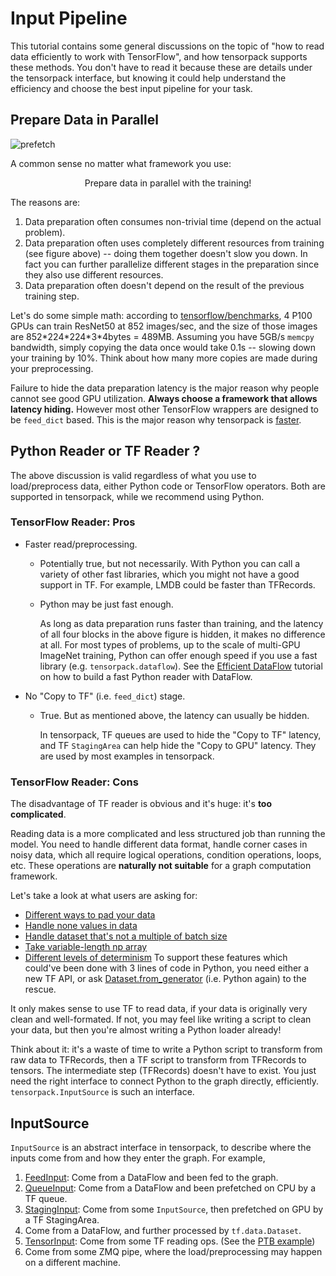 
# Input Pipeline

This tutorial contains some general discussions on the topic of
"how to read data efficiently to work with TensorFlow",
and how tensorpack supports these methods.
You don't have to read it because these are details under the tensorpack interface,
but knowing it could help understand the efficiency and choose the best input pipeline for your task.

## Prepare Data in Parallel

![prefetch](https://cloud.githubusercontent.com/assets/1381301/26525192/36e5de48-4304-11e7-88ab-3b790bd0e028.png)

A common sense no matter what framework you use:
<center>
Prepare data in parallel with the training!
</center>

The reasons are:
1. Data preparation often consumes non-trivial time (depend on the actual problem).
2. Data preparation often uses completely different resources from training (see figure above) --
	doing them together doesn't slow you down. In fact you can further parallelize different stages in
	the preparation since they also use different resources.
3. Data preparation often doesn't depend on the result of the previous training step.

Let's do some simple math: according to [tensorflow/benchmarks](https://www.tensorflow.org/performance/benchmarks),
4 P100 GPUs can train ResNet50 at 852 images/sec, and the size of those images are 852\*224\*224\*3\*4bytes = 489MB.
Assuming you have 5GB/s `memcpy` bandwidth, simply copying the data once would take 0.1s -- slowing
down your training by 10%. Think about how many more copies are made during your preprocessing.

Failure to hide the data preparation latency is the major reason why people
cannot see good GPU utilization. __Always choose a framework that allows latency hiding.__
However most other TensorFlow wrappers are designed to be `feed_dict` based.
This is the major reason why tensorpack is [faster](https://github.com/tensorpack/benchmarks).

## Python Reader or TF Reader ?

The above discussion is valid regardless of what you use to load/preprocess data,
either Python code or TensorFlow operators.
Both are supported in tensorpack, while we recommend using Python.

### TensorFlow Reader: Pros
* Faster read/preprocessing.

	* Potentially true, but not necessarily. With Python you can call a variety of other fast libraries, which
		you might not have a good support in TF. For example, LMDB could be faster than TFRecords.
	* Python may be just fast enough.

		As long as data preparation runs faster than training, and the latency of all four blocks in the
		above figure is hidden, it makes no difference at all.
		For most types of problems, up to the scale of multi-GPU ImageNet training,
		Python can offer enough speed if you use a fast library (e.g. `tensorpack.dataflow`).
		See the [Efficient DataFlow](efficient-dataflow.html) tutorial on how to build a fast Python reader with DataFlow.

* No "Copy to TF" (i.e. `feed_dict`) stage.

	* True. But as mentioned above, the latency can usually be hidden.

		In tensorpack, TF queues are used to hide the "Copy to TF" latency,
		and TF `StagingArea` can help hide the "Copy to GPU" latency.
		They are used by most examples in tensorpack.

### TensorFlow Reader: Cons
The disadvantage of TF reader is obvious and it's huge: it's __too complicated__.

Reading data is a more complicated and less structured job than running the model.
You need to handle different data format, handle corner cases in noisy data,
which all require logical operations, condition operations, loops, etc. These operations
are __naturally not suitable__ for a graph computation framework.

Let's take a look at what users are asking for:
* [Different ways to pad your data](https://github.com/tensorflow/tensorflow/issues/13969)
* [Handle none values in data](https://github.com/tensorflow/tensorflow/issues/13865)
* [Handle dataset that's not a multiple of batch size](https://github.com/tensorflow/tensorflow/issues/13745)
* [Take variable-length np array](https://github.com/tensorflow/tensorflow/issues/13018)
* [Different levels of determinism](https://github.com/tensorflow/tensorflow/issues/13932)
To support these features which could've been done with 3 lines of code in Python, you need either a new TF
API, or ask [Dataset.from_generator](https://www.tensorflow.org/versions/r1.4/api_docs/python/tf/contrib/data/Dataset#from_generator)
(i.e. Python again) to the rescue.

It only makes sense to use TF to read data, if your data is originally very clean and well-formated.
If not, you may feel like writing a script to clean your data, but then you're almost writing a Python loader already!

Think about it: it's a waste of time to write a Python script to transform from raw data to TFRecords,
then a TF script to transform from TFRecords to tensors.
The intermediate step (TFRecords) doesn't have to exist.
You just need the right interface to connect Python to the graph directly, efficiently.
`tensorpack.InputSource` is such an interface.

## InputSource

`InputSource` is an abstract interface in tensorpack, to describe where the inputs come from and how they enter the graph.
For example,

1. [FeedInput](../modules/input_source.html#tensorpack.input_source.FeedInput):
	Come from a DataFlow and been fed to the graph.
2. [QueueInput](../modules/input_source.html#tensorpack.input_source.QueueInput):
  Come from a DataFlow and been prefetched on CPU by a TF queue.
3. [StagingInput](../modules/input_source.html#tensorpack.input_source.StagingInput):
	Come from some `InputSource`, then prefetched on GPU by a TF StagingArea.
4. Come from a DataFlow, and further processed by `tf.data.Dataset`.
5. [TensorInput](../modules/input_source.html#tensorpack.input_source.TensorInput):
	Come from some TF reading ops. (See the [PTB example](../examples/PennTreebank))
6. Come from some ZMQ pipe, where the load/preprocessing may happen on a different machine.

